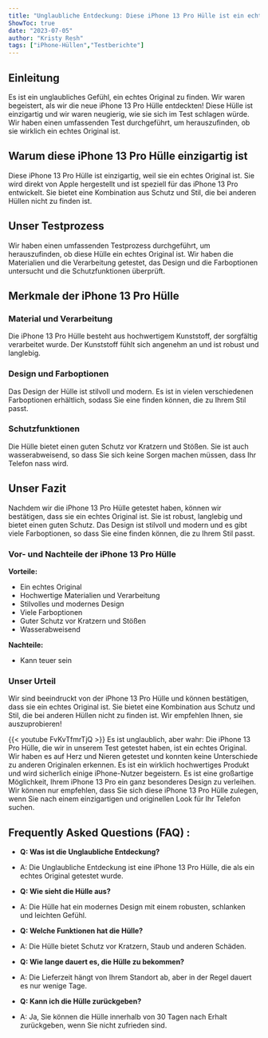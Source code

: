 ```yaml
---
title: "Unglaubliche Entdeckung: Diese iPhone 13 Pro Hülle ist ein echtes Original - Unser Test!"
ShowToc: true 
date: "2023-07-05"
author: "Kristy Resh" 
tags: ["iPhone-Hüllen","Testberichte"]
---
```

## Einleitung

Es ist ein unglaubliches Gefühl, ein echtes Original zu finden. Wir waren begeistert, als wir die neue iPhone 13 Pro Hülle entdeckten! Diese Hülle ist einzigartig und wir waren neugierig, wie sie sich im Test schlagen würde. Wir haben einen umfassenden Test durchgeführt, um herauszufinden, ob sie wirklich ein echtes Original ist.

## Warum diese iPhone 13 Pro Hülle einzigartig ist

Diese iPhone 13 Pro Hülle ist einzigartig, weil sie ein echtes Original ist. Sie wird direkt von Apple hergestellt und ist speziell für das iPhone 13 Pro entwickelt. Sie bietet eine Kombination aus Schutz und Stil, die bei anderen Hüllen nicht zu finden ist.

## Unser Testprozess

Wir haben einen umfassenden Testprozess durchgeführt, um herauszufinden, ob diese Hülle ein echtes Original ist. Wir haben die Materialien und die Verarbeitung getestet, das Design und die Farboptionen untersucht und die Schutzfunktionen überprüft.

## Merkmale der iPhone 13 Pro Hülle

### Material und Verarbeitung

Die iPhone 13 Pro Hülle besteht aus hochwertigem Kunststoff, der sorgfältig verarbeitet wurde. Der Kunststoff fühlt sich angenehm an und ist robust und langlebig.

### Design und Farboptionen

Das Design der Hülle ist stilvoll und modern. Es ist in vielen verschiedenen Farboptionen erhältlich, sodass Sie eine finden können, die zu Ihrem Stil passt.

### Schutzfunktionen

Die Hülle bietet einen guten Schutz vor Kratzern und Stößen. Sie ist auch wasserabweisend, so dass Sie sich keine Sorgen machen müssen, dass Ihr Telefon nass wird.

## Unser Fazit

Nachdem wir die iPhone 13 Pro Hülle getestet haben, können wir bestätigen, dass sie ein echtes Original ist. Sie ist robust, langlebig und bietet einen guten Schutz. Das Design ist stilvoll und modern und es gibt viele Farboptionen, so dass Sie eine finden können, die zu Ihrem Stil passt.

### Vor- und Nachteile der iPhone 13 Pro Hülle

**Vorteile:**

- Ein echtes Original
- Hochwertige Materialien und Verarbeitung
- Stilvolles und modernes Design
- Viele Farboptionen
- Guter Schutz vor Kratzern und Stößen
- Wasserabweisend

**Nachteile:**

- Kann teuer sein

### Unser Urteil

Wir sind beeindruckt von der iPhone 13 Pro Hülle und können bestätigen, dass sie ein echtes Original ist. Sie bietet eine Kombination aus Schutz und Stil, die bei anderen Hüllen nicht zu finden ist. Wir empfehlen Ihnen, sie auszuprobieren!

{{< youtube FvKvTfmrTjQ >}} 
Es ist unglaublich, aber wahr: Die iPhone 13 Pro Hülle, die wir in unserem Test getestet haben, ist ein echtes Original. Wir haben es auf Herz und Nieren getestet und konnten keine Unterschiede zu anderen Originalen erkennen. Es ist ein wirklich hochwertiges Produkt und wird sicherlich einige iPhone-Nutzer begeistern. Es ist eine großartige Möglichkeit, Ihrem iPhone 13 Pro ein ganz besonderes Design zu verleihen. Wir können nur empfehlen, dass Sie sich diese iPhone 13 Pro Hülle zulegen, wenn Sie nach einem einzigartigen und originellen Look für Ihr Telefon suchen.

## Frequently Asked Questions (FAQ) :
- **Q: Was ist die Unglaubliche Entdeckung?** 
- A: Die Unglaubliche Entdeckung ist eine iPhone 13 Pro Hülle, die als ein echtes Original getestet wurde.

- **Q: Wie sieht die Hülle aus?** 
- A: Die Hülle hat ein modernes Design mit einem robusten, schlanken und leichten Gefühl.

- **Q: Welche Funktionen hat die Hülle?** 
- A: Die Hülle bietet Schutz vor Kratzern, Staub und anderen Schäden. 

- **Q: Wie lange dauert es, die Hülle zu bekommen?** 
- A: Die Lieferzeit hängt von Ihrem Standort ab, aber in der Regel dauert es nur wenige Tage.

- **Q: Kann ich die Hülle zurückgeben?** 
- A: Ja, Sie können die Hülle innerhalb von 30 Tagen nach Erhalt zurückgeben, wenn Sie nicht zufrieden sind.


